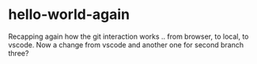 # hello-world-again
Recapping again how the git interaction works .. from browser, to local, to vscode. 
Now a change from vscode
and another one for second branch
three?